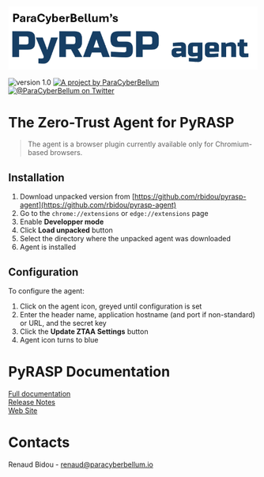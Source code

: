 ![](img/pyrasp-agent.png)

<p>
    <img src="https://img.shields.io/badge/Version-1.0-green?style=for-the-badge" alt="version 1.0"/>
    <a href="https://www.paracyberbellum.io">
        <img src="https://img.shields.io/badge/A%20project%20by-ParaCyberBellum-blue?style=for-the-badge" alt="A project by ParaCyberBellum"/>
    </a>
    <a href="https://twitter.com/ParaCyberBellum">
        <img src="https://img.shields.io/badge/Twitter-@ParaCyberBellum-yellow?style=for-the-badge&color=666666" alt="@ParaCyberBellum on Twitter"/>
    </a>
</p>

# The Zero-Trust Agent for PyRASP

> The agent is a browser plugin currently available only for Chromium-based browsers.

## Installation
1. Download unpacked version from [https://github.com/rbidou/pyrasp-agent](https://github.com/rbidou/pyrasp-agent)
2. Go to the `chrome://extensions` or `edge://extensions` page
3. Enable **Developper mode**
4. Click **Load unpacked** button
5. Select the directory where the unpacked agent was downloaded
6. Agent is installed

## Configuration
To configure the agent:
1. Click on the agent icon, greyed until configuration is set
2. Enter the header name, application hostname (and port if non-standard) or URL, and the secret key
3. Click the **Update ZTAA Settings** button
4. Agent icon turns to blue

# PyRASP Documentation
[Full documentation](https://paracyberbellum.gitbook.io/pyrasp)
<br>[Release Notes](https://github.com/rbidou/pyrasp/blob/main/RELEASE-NOTES.md)
<br>[Web Site](https://pyrasp.paracyberbellum.io)

# Contacts
Renaud Bidou - renaud@paracyberbellum.io